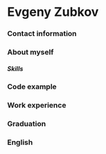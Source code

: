 # Evgeny Zubkov

### Contact information
### About myself

##### Skills

### Code example

### Work experience

### Graduation

### English

